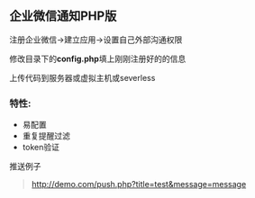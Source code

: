 ## 企业微信通知PHP版

注册企业微信->建立应用->设置自己外部沟通权限

修改目录下的**config.php**填上刚刚注册好的的信息

上传代码到服务器或虚拟主机或severless

### 特性:
* 易配置
* 重复提醒过滤
* token验证


推送例子
>http://demo.com/push.php?title=test&message=message

